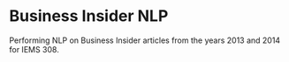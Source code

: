 # Business Insider NLP
 Performing NLP on Business Insider articles from the years 2013 and 2014 for IEMS 308.
